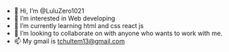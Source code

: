 - 👋 Hi, I’m @LuluZero1021
- 👀 I’m interested in Web developing
- 🌱 I’m currently learning html and css react js
- 💞️ I’m looking to collaborate on with anyone who wants to work with me.
- 📫 My gmail is tchultem13@gmail.com

<!---
LuluZero1021/LuluZero1021 is a ✨ special ✨ repository because its `README.md` (this file) appears on your GitHub profile.
You can click the Preview link to take a look at your changes.
--->
